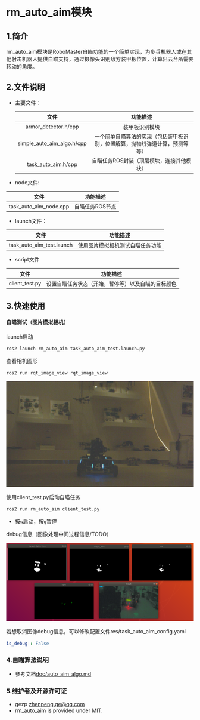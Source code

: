 # rm_auto_aim模块

## 1.简介

rm_auto_aim模块是RoboMaster自瞄功能的一个简单实现，为步兵机器人或在其他射击机器人提供自瞄支持，通过摄像头识别敌方装甲板位置，计算出云台所需要转动的角度。

## 2.文件说明

* 主要文件：

  |            文件            |                           功能描述                           |
  | :------------------------: | :----------------------------------------------------------: |
  |    armor_detector.h/cpp    |                        装甲板识别模块                        |
  | simple_auto_aim_algo.h/cpp | 一个简单自瞄算法的实现（包括装甲板识别，位置解算，抛物线弹道计算，预测等等） |
  |    task_auto_aim.h/cpp     |          自瞄任务ROS封装（顶层模块，连接其他模块）           |

*  node文件:

  |          文件          |    功能描述     |
  | :--------------------: | :-------------: |
  | task_auto_aim_node.cpp | 自瞄任务ROS节点 |

* launch文件：

|           文件            |             功能描述             |
| :-----------------------: | :------------------------------: |
| task_auto_aim_test.launch | 使用图片模拟相机测试自瞄任务功能 |

* script文件

|      文件      |                      功能描述                      |
| :------------: | :------------------------------------------------: |
| client_test.py | 设置自瞄任务状态（开始，暂停等）以及自瞄的目标颜色 |

## 3.快速使用

#### 自瞄测试（图片模拟相机）

launch启动

```bash
ros2 launch rm_auto_aim task_auto_aim_test.launch.py 
```

查看相机图形

```bash
ros2 run rqt_image_view rqt_image_view
```

![](res/test.jpg)

使用client_test.py启动自瞄任务

```bash
ros2 run rm_auto_aim client_test.py
```

* 按`w`启动，按`q`暂停

debug信息（图像处理中间过程信息/TODO）

![](doc/imgs/test_result.png)

若想取消图像debug信息，可以修改配置文件res/task_auto_aim_config.yaml

```yaml
is_debug : False
```

### 4.自瞄算法说明

* 参考文档[doc/auto_aim_algo.md](doc/auto_aim_algo.md)

### 5.维护者及开源许可证

- gezp zhenpeng.ge@qq.com
- rm_auto_aim is provided under MIT.
